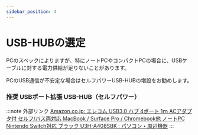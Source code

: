 ```yaml
---
sidebar_position: 4
---
```

# USB-HUBの選定

PCのスペックによりますが、特にノートPCやコンパクトPCの場合に、USBケーブルに対する電力供給が足りないことがあります。

PCのUSB通信が不安定な場合はセルフパワーUSB-HUBの増設をお勧めします。

### 推奨 USBポート拡張 USB-HUB（セルフパワー）

:::note 外部リンク
[Amazon.co.jp: エレコム USB3.0 ハブ 4ポート 1ｍ ACアダプタ付 セルフ/バス両対応 MacBook / Surface Pro / Chromebook他 ノートPC Nintendo Switch対応 ブラック U3H-A408SBK : パソコン・周辺機器](https://www.amazon.co.jp/dp/B00KKJJCXC/?coliid=I9R7OGQUCPEL4&colid=2P27YP4M43BSD&psc=1) 
:::
